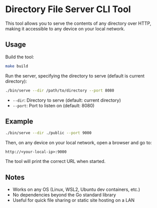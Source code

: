 # Directory File Server CLI Tool

This tool allows you to serve the contents of any directory over HTTP, making it accessible to any device on your local network.

## Usage

Build the tool:

```bash
make build
```

Run the server, specifying the directory to serve (default is current directory):

```bash
./bin/serve --dir /path/to/directory --port 8080
```

- `--dir`: Directory to serve (default: current directory)
- `--port`: Port to listen on (default: 8080)

## Example

```bash
./bin/serve --dir ./public --port 9000
```

Then, on any device on your local network, open a browser and go to:

```text
http://<your-local-ip>:9000
```

The tool will print the correct URL when started.

## Notes

- Works on any OS (Linux, WSL2, Ubuntu dev containers, etc.)
- No dependencies beyond the Go standard library
- Useful for quick file sharing or static site hosting on a LAN
